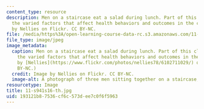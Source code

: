 ```yaml
---
content_type: resource
description: Men on a staircase eat a salad during lunch. Part of this class examines
  the varied factors that affect health behaviors and outcomes in the city. Image
  by Nellies on Flickr. CC BY-NC.
file: /media/https%3A/open-learning-course-data-rc.s3.amazonaws.com/11-s941-healthy-cities-assessing-health-impacts-of-policies-and-plans-spring-2016/193121b87536cf6c573dee7c0f6f5963_11-s941s16-th.jpg
file_type: image/jpeg
image_metadata:
  caption: Men on a staircase eat a salad during lunch. Part of this class examines
    the varied factors that affect health behaviors and outcomes in the city. (Image
    by [Nellies](https://www.flickr.com/photos/nellies78/6102711029/) on Flickr. CC
    BY-NC.)
  credit: Image by Nellies on Flickr. CC BY-NC.
  image-alt: A photograph of three men sitting together on a staircase, eating salads.
resourcetype: Image
title: 11-s941s16-th.jpg
uid: 193121b8-7536-cf6c-573d-ee7c0f6f5963
---
```

